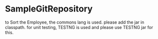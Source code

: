 # SampleGitRepository
to Sort the Employee, the commons lang is used. please add the jar in classpath. 
for unit testing, TESTNG is used and please use TESTNG jar for this.
